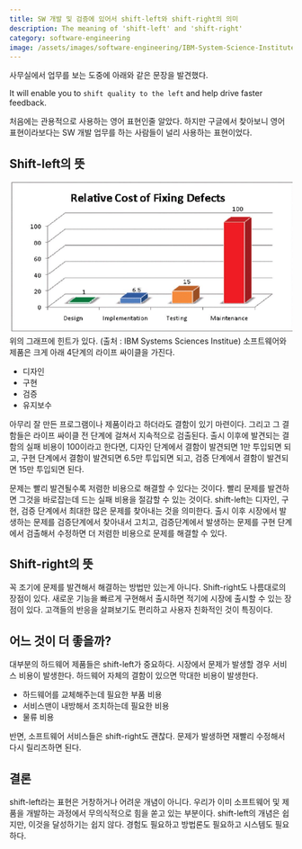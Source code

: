 ```yaml
---
title: SW 개발 및 검증에 있어서 shift-left와 shift-right의 의미
description: The meaning of 'shift-left' and 'shift-right'
category: software-engineering
image: /assets/images/software-engineering/IBM-System-Science-Institute-Relative-Cost-of-Fixing-Defects.png
---
```


사무실에서 업무를 보는 도중에 아래와 같은 문장을 발견했다. 


It will enable you to `shift quality to the left` and help drive faster feedback.


처음에는 관용적으로 사용하는 영어 표현인줄 알았다. 
하지만 구글에서 찾아보니 영어 표현이라보다는 SW 개발 업무를 하는 사람들이 널리 사용하는 표현이었다. 


Shift-left의 뜻
---
![SW 개발 단계별 실패 비용](/assets/images/software-engineering/IBM-System-Science-Institute-Relative-Cost-of-Fixing-Defects.png)
위의 그래프에 힌트가 있다. (출처 : IBM Systems Sciences Institue)
소프트웨어와 제품은 크게 아래 4단계의 라이프 싸이클을 가진다. 

- 디자인
- 구현
- 검증
- 유지보수

아무리 잘 만든 프로그램이나 제품이라고 하더라도 결함이 있기 마련이다. 
그리고 그 결함들은 라이프 싸이클 전 단계에 걸쳐서 지속적으로 검출된다. 
출시 이후에 발견되는 결함의 실패 비용이 100이라고 한다면, 
디자인 단계에서 결함이 발견되면 1만 투입되면 되고, 
구현 단계에서 결함이 발견되면 6.5만 투입되면 되고,
검증 단계에서 결함이 발견되면 15만 투입되면 된다. 


문제는 빨리 발견될수록 저렴한 비용으로 해결할 수 있다는 것이다. 
빨리 문제를 발견하면 그것을 바로잡는데 드는 실패 비용을 절감할 수 있는 것이다. 
shift-left는 디자인, 구현, 검증 단계에서 최대한 많은 문제를 찾아내는 것을 의미한다. 
출시 이후 시장에서 발생하는 문제를 검증단계에서 찾아내서 고치고, 
검증단계에서 발생하는 문제를 구현 단계에서 검출해서 수정하면 더 저렴한 비용으로 문제를 해결할 수 있다. 


Shift-right의 뜻
---
꼭 조기에 문제를 발견해서 해결하는 방법만 있는게 아니다. 
Shift-right도 나름대로의 장점이 있다. 
새로운 기능을 빠르게 구현해서 출시하면 적기에 시장에 출시할 수 있는 장점이 있다. 
고객들의 반응을 살펴보기도 편리하고 사용자 친화적인 것이 특징이다. 


어느 것이 더 좋을까?
---
대부분의 하드웨어 제품들은 shift-left가 중요하다. 
시장에서 문제가 발생할 경우 서비스 비용이 발생한다. 
하드웨어 자체의 결함이 있으면 막대한 비용이 발생한다.

- 하드웨어를 교체해주는데 필요한 부품 비용
- 서비스맨이 내방해서 조치하는데 필요한 비용
- 물류 비용


반면, 소프트웨어 서비스들은 shift-right도 괜찮다. 
문제가 발생하면 재빨리 수정해서 다시 릴리즈하면 된다. 


결론
---
shift-left라는 표현은 거창하거나 어려운 개념이 아니다. 
우리가 이미 소프트웨어 및 제품을 개발하는 과정에서 무의식적으로 힘을 쏟고 있는 부분이다. 
shift-left의 개념은 쉽지만, 이것을 달성하기는 쉽지 않다. 
경험도 필요하고 방법론도 필요하고 시스템도 필요하다. 